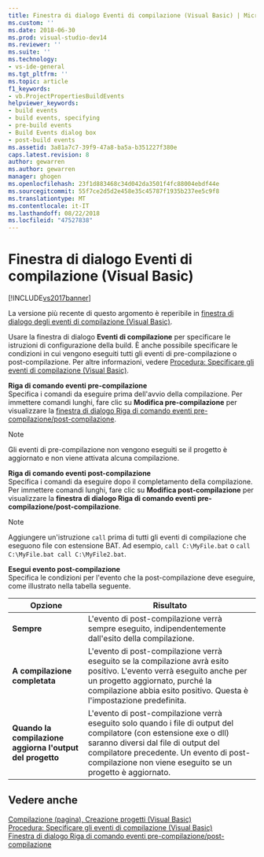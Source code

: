 ```yaml
---
title: Finestra di dialogo Eventi di compilazione (Visual Basic) | Microsoft Docs
ms.custom: ''
ms.date: 2018-06-30
ms.prod: visual-studio-dev14
ms.reviewer: ''
ms.suite: ''
ms.technology:
- vs-ide-general
ms.tgt_pltfrm: ''
ms.topic: article
f1_keywords:
- vb.ProjectPropertiesBuildEvents
helpviewer_keywords:
- build events
- build events, specifying
- pre-build events
- Build Events dialog box
- post-build events
ms.assetid: 3a81a7c7-39f9-47a8-ba5a-b351227f380e
caps.latest.revision: 8
author: gewarren
ms.author: gewarren
manager: ghogen
ms.openlocfilehash: 23f1d883468c34d042da3501f4fc88004ebdf44e
ms.sourcegitcommit: 55f7ce2d5d2e458e35c45787f1935b237ee5c9f8
ms.translationtype: MT
ms.contentlocale: it-IT
ms.lasthandoff: 08/22/2018
ms.locfileid: "47527838"
---
```

# <a name="build-events-dialog-box-visual-basic"></a>Finestra di dialogo Eventi di compilazione (Visual Basic)
[!INCLUDE[vs2017banner](../../includes/vs2017banner.md)]

La versione più recente di questo argomento è reperibile in [finestra di dialogo degli eventi di compilazione (Visual Basic)](https://docs.microsoft.com/visualstudio/ide/reference/build-events-dialog-box-visual-basic).  
  
  
Usare la finestra di dialogo **Eventi di compilazione** per specificare le istruzioni di configurazione della build. È anche possibile specificare le condizioni in cui vengono eseguiti tutti gli eventi di pre-compilazione o post-compilazione. Per altre informazioni, vedere [Procedura: Specificare gli eventi di compilazione (Visual Basic)](../../ide/how-to-specify-build-events-visual-basic.md).  
  
 **Riga di comando eventi pre-compilazione**  
 Specifica i comandi da eseguire prima dell'avvio della compilazione. Per immettere comandi lunghi, fare clic su **Modifica pre-compilazione** per visualizzare la [finestra di dialogo Riga di comando eventi pre-compilazione/post-compilazione](../../ide/reference/pre-build-event-post-build-event-command-line-dialog-box.md).  
  
> [!NOTE]
>  Gli eventi di pre-compilazione non vengono eseguiti se il progetto è aggiornato e non viene attivata alcuna compilazione.  
  
 **Riga di comando eventi post-compilazione**  
 Specifica i comandi da eseguire dopo il completamento della compilazione. Per immettere comandi lunghi, fare clic su **Modifica post-compilazione** per visualizzare la **finestra di dialogo Riga di comando eventi pre-compilazione/post-compilazione**.  
  
> [!NOTE]
>  Aggiungere un'istruzione `call` prima di tutti gli eventi di compilazione che eseguono file con estensione BAT. Ad esempio, `call C:\MyFile.bat` o `call C:\MyFile.bat call C:\MyFile2.bat`.  
  
 **Esegui evento post-compilazione**  
 Specifica le condizioni per l'evento che la post-compilazione deve eseguire, come illustrato nella tabella seguente.  
  
|Opzione|Risultato|  
|------------|------------|  
|**Sempre**|L'evento di post-compilazione verrà sempre eseguito, indipendentemente dall'esito della compilazione.|  
|**A compilazione completata**|L'evento di post-compilazione verrà eseguito se la compilazione avrà esito positivo. L'evento verrà eseguito anche per un progetto aggiornato, purché la compilazione abbia esito positivo. Questa è l'impostazione predefinita.|  
|**Quando la compilazione aggiorna l'output del progetto**|L'evento di post-compilazione verrà eseguito solo quando i file di output del compilatore (con estensione exe o dll) saranno diversi dal file di output del compilatore precedente. Un evento di post-compilazione non viene eseguito se un progetto è aggiornato.|  
  
## <a name="see-also"></a>Vedere anche  
 [Compilazione (pagina), Creazione progetti (Visual Basic)](../../ide/reference/compile-page-project-designer-visual-basic.md)   
 [Procedura: Specificare gli eventi di compilazione (Visual Basic)](../../ide/how-to-specify-build-events-visual-basic.md)   
 [Finestra di dialogo Riga di comando eventi pre-compilazione/post-compilazione](../../ide/reference/pre-build-event-post-build-event-command-line-dialog-box.md)



